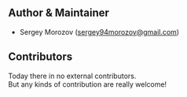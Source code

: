 ## Author & Maintainer
- Sergey Morozov (sergey94morozov@gmail.com)

## Contributors
Today there in no external contributors.  
But any kinds of contribution are really welcome!

